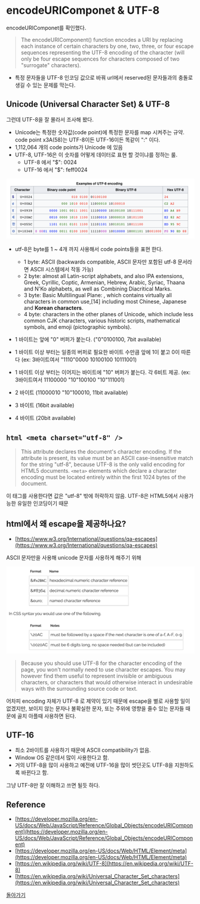 # encodeURIComponet & UTF-8

encodeURIComponet를 확인했다.

> The encodeURIComponent() function encodes a URI by replacing each instance of certain characters by one, two, three, or four escape sequences representing the UTF-8 encoding of the character (will only be four escape sequences for characters composed of two "surrogate" characters).

- 특정 문자들을 UTF-8 인코딩 값으로 바꿔 url에서 reserved된 문자들과의 충돌로 생길 수 있는 문제를 막는다.

## Unicode (Universal Character Set) & UTF-8

그런데 UTF-8을 잘 몰라서 조사해 봤다.

- Unicode는 특정한 숫자값(code point)에 특정한 문자를 map 시켜주는 규약. code point x3A(58)는 UTF-8이든 UTF-16이든 똑같이 ":" 이다.
- 1,112,064 개의 code points가 Unicode 에 있음
- UTF-8, UTF-16은 이 숫자를 어떻게 데이터로 표현 할 것이냐를 정하는 룰.
  - UTF-8 에서 "$": 0024
  - UTF-16 에서 "$": feff0024

![./utf8.png](./utf8.png)

- utf-8은 byte를 1 ~ 4개 까지 사용해서 code points들을 표현 한다.
  - 1 byte: ASCII (backwards compatible, ASCII 문자만 포함된 utf-8 문서라면 ASCII 시스템에서 작동 가능)
  - 2 byte: almost all Latin-script alphabets, and also IPA extensions, Greek, Cyrillic, Coptic, Armenian, Hebrew, Arabic, Syriac, Thaana and N'Ko alphabets, as well as Combining Diacritical Marks. 
  - 3 byte: Basic Multilingual Plane: , which contains virtually all characters in common use,[14] including most Chinese, Japanese and __Korean characters__.
  - 4 byte: characters in the other planes of Unicode, which include less common CJK characters, various historic scripts, mathematical symbols, and emoji (pictographic symbols).

- 1 바이트는 앞에 "0" 버퍼가 붙는다. ("0"0100100, 7bit available)
- 1 바이트 이상 부터는 일종의 버퍼로 필요한 바이트 수만큼 앞에 1이 붙고 0이 따른다 (ex: 3바이트여서 "1110"0000 10100100 10111001)
- 1 바이트 이상 부터는 이어지는 바이트에 "10" 버퍼가 붙는다. 각 6비트 제공. (ex: 3바이트여서 11100000 "10"100100 "10"111001)
- 2 바이트 (11000010 "10"100010, 11bit available)
- 3 바이트 (16bit available)
- 4 바이트 (20bit available)

## ```html <meta charset="utf-8" />```

> This attribute declares the document's character encoding. If the attribute is present, its value must be an ASCII case-insensitive match for the string "utf-8", because UTF-8 is the only valid encoding for HTML5 documents. ```<meta>``` elements which declare a character encoding must be located entirely within the first 1024 bytes of the document.

이 태그를 사용한다면 값은 "utf-8" 밖에 허락하지 않음. UTF-8은 HTML5에서 사용가능한 유일한 인코딩이기 때문

## html에서 왜 escape을 제공하나요?

- [https://www.w3.org/International/questions/qa-escapes](https://www.w3.org/International/questions/qa-escapes)

ASCII 문자만을 사용해 unicode 문자를 사용하게 해주기 위해

![./htmlEscape.png](./htmlEscape.png)

> Because you should use UTF-8 for the character encoding of the page, you won't normally need to use character escapes. You may however find them useful to represent invisible or ambiguous characters, or characters that would otherwise interact in undesirable ways with the surrounding source code or text.

어차피 encoding 자체가 UTF-8 로 제약이 있기 때문에 escape을 별로 사용할 일이 없겠지만, 보이지 않는 문자나 불확실한 문자, 또는 주위에 영향을 줄수 있는 문자들 때문에 골치 아플때 사용하면 된다.

## UTF-16

- 최소 2바이트를 사용하기 때문에 ASCII compatibility가 없음.
- Window OS 같은데서 많이 사용한다고 함.
- 거의 UTF-8을 많이 사용하고 예전에 UTF-16을 많이 썻던곳도 UTF-8을 지원하도록 바뀐다고 함.

그냥 UTF-8만 잘 이해하고 쓰면 될듯 하다.

## Reference

- [https://developer.mozilla.org/en-US/docs/Web/JavaScript/Reference/Global_Objects/encodeURIComponent](https://developer.mozilla.org/en-US/docs/Web/JavaScript/Reference/Global_Objects/encodeURIComponent)
- [https://developer.mozilla.org/en-US/docs/Web/HTML/Element/meta](https://developer.mozilla.org/en-US/docs/Web/HTML/Element/meta)
- [https://en.wikipedia.org/wiki/UTF-8](https://en.wikipedia.org/wiki/UTF-8)
- [https://en.wikipedia.org/wiki/Universal_Character_Set_characters](https://en.wikipedia.org/wiki/Universal_Character_Set_characters)


[돌아가기](/README.md)
